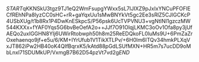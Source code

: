 $START$qKKNSkU3tgz9TJ1eQ2WmFsupgYWxx5sL7lJIXZ9pJxIxYNCuPFOFIECfREhNPa8lyzCC0sHC+rR+gaYqxUu1sMwBNYkVt5gc2Ee3sRlZ5CJlGCKcP4USbXUg/t1b8Rx1P4DwKnESkpcS/P56psk6UcTVPVNU3+vgNtlNI1gzczMW544KXXx+fYAF0Yqs5G6bvBeOefA2o++JJf7O91OlqjLKMC3oOv1Ofa8py3jUfAEQo2uxIGGHN8YIj6UWirRtobwph50h8m25ReEDQkoFL0luMs9U+6PmZaZrOxehaenqo9jf+e5u/6/KM+IYrUfub1V1TikXTLPv/+6H0lm6ITQv34hmkPLXqVxJT862iPw2HB40oK4QIfBqrxK5/kAtd88pGdLSUfMXN+HR5m7s7ucDD9oMbLnxl71SDUMkUP/VxmgB7B62D54pzVt7vd2g$END$